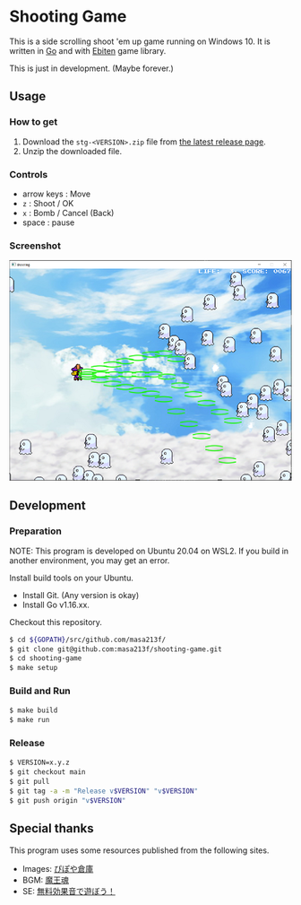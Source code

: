 # Shooting Game

This is a side scrolling shoot 'em up game running on Windows 10.
It is written in [Go][] and with [Ebiten][] game library.

This is just in development. (Maybe forever.)

[Ebiten]: https://ebiten.org/
[Go]: https://golang.org/

## Usage

### How to get

1. Download the `stg-<VERSION>.zip` file from [the latest release page](https://github.com/masa213f/shooting-game/releases/latest).
2. Unzip the downloaded file.

### Controls

- arrow keys : Move
- `z` : Shoot / OK
- `x` : Bomb / Cancel (Back)
- space : pause

### Screenshot

![screenshot](./docs/image/screenshot.png "screenshot")

## Development

### Preparation

NOTE: This program is developed on Ubuntu 20.04 on WSL2. If you build in another environment, you may get an error.

Install build tools on your Ubuntu.

- Install Git. (Any version is okay)
- Install Go v1.16.xx.

Checkout this repository.

```bash
$ cd ${GOPATH}/src/github.com/masa213f/
$ git clone git@github.com:masa213f/shooting-game.git
$ cd shooting-game
$ make setup
```

### Build and Run

```bash
$ make build
$ make run
```

### Release

```bash
$ VERSION=x.y.z
$ git checkout main
$ git pull
$ git tag -a -m "Release v$VERSION" "v$VERSION"
$ git push origin "v$VERSION"
```

## Special thanks

This program uses some resources published from the following sites.

- Images: [ぴぽや倉庫](https://pipoya.net/sozai/)
- BGM: [魔王魂](https://maoudamashii.jokersounds.com/)
- SE: [無料効果音で遊ぼう！](https://taira-komori.jpn.org/)

